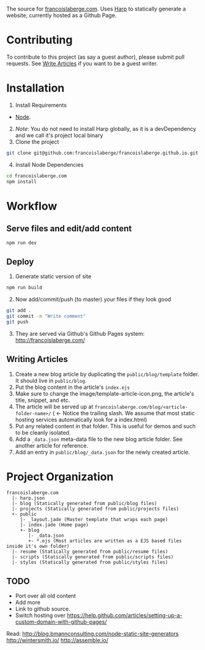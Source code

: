 The source for [francoislaberge.com](http://francoislaberge.com). Uses [Harp](http://harpjs.com/) to statically generate a website, currently hosted as a Github Page.

# Contributing
To contribute to this project (as say a guest author), please submit pull requests. See [Write Articles](#writing-articles) if you want to be a guest writer.

# Installation

 1. Install Requirements
  - [Node](http://nodejs.org/download/).
 2. *Note*: You do not need to install Harp globally, as it is a devDependency and we call it's project local binary
 3. Clone the project

```bash
git clone git@github.com:francoislaberge/francoislaberge.github.io.git francoislaberge.com
```

 4. Install Node Dependencies

```bash
cd francoislaberge.com
npm install
```

# Workflow

## Serve files and edit/add content

```bash
npm run dev
```

## Deploy


 1. Generate static version of site

```bash
npm run build
```

 2. Now add/commit/push (to master) your files if they look good
```bash
git add .
git commit -m "Write comment"
git push
```
 3. They are served via Github's Github Pages system: http://francoislaberge.com/


## Writing Articles

  1. Create a new blog article by duplicating the `public/blog/template` folder. It should live in ```public/blog```.
  1. Put the blog content in the article's ```index.ejs```
  1. Make sure to change the image/template-article-icon.png, the article's title, snippet, and etc.
  1. The article will be served up at `francoislaberge.com/blog/<article-folder-name>/` ( <- Notice the trailing slash. We assume that most static hosting services automatically look for a index.html)
  1. Put any related content in that folder. This is useful for demos and such to be cleanly isolated.
  1. Add a `_data.json` meta-data file to the new blog article folder. See another article for reference.
  1. Add an entry in `public/blog/_data.json` for the newly created article.

# Project Organization

```
francoislaberge.com
  |- harp.json
  |- blog (Statically generated from public/blog files)
  |- projects (Statically generated from public/projects files)
  +- public
     |- _layout.jade (Master template that wraps each page)
     |- index.jade (Home page)
     +- blog
        |- _data.json
        +- *.ejs (Most articles are written as a EJS based files inside it's own folder)
  |- resume (Statically generated from public/resume files)
  |- scripts (Statically generated from public/scripts files)
  |- styles (Statically generated from public/styles files)
```

## TODO


 - Port over all old content
 - Add more
 - Link to github source.
 - Switch hosting over https://help.github.com/articles/setting-up-a-custom-domain-with-github-pages/

Read:
http://blog.bmannconsulting.com/node-static-site-generators
http://wintersmith.io/
http://assemble.io/
